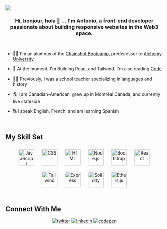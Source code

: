<img src="https://iili.io/mWFWVR.png">
<br/>

### <div align="center">Hi, bonjour, hola 👋 ... I'm Antonio, a front-end developer passionate about building responsive websites in the Web3 space.</div>  
<br/>  

- 🧑‍🎓 I'm an alumnus of the [Chainshot Bootcamp](https://www.chainshot.com/), predecessor to [Alchemy University](https://university.alchemy.com/)


- 🌱 At the moment, I'm Building React and Tailwind. I'm also reading [Code](https://www.microsoftpressstore.com/store/code-the-hidden-language-of-computer-hardware-and-software-9780137909100)  
  

- 👨‍🏫 Previously, I was a school teacher specializing in languages and history  
  

- 🌎 I am Canadian-American, grew up in Montréal Canada, and currently live stateside
  

- 🔠 I speak English, French, and am learning Spanish  
  

<br/>  


## My Skill Set  
<div align="center">  
<img style="margin: 10px" src="https://profilinator.rishav.dev/skills-assets/javascript-original.svg" alt="JavaScript" height="50" />
<img style="margin: 10px" src="https://upload.wikimedia.org/wikipedia/commons/thumb/d/d5/CSS3_logo_and_wordmark.svg/120px-CSS3_logo_and_wordmark.svg.png" alt="CSS" height="50" />
<img style="margin: 10px" src="https://upload.wikimedia.org/wikipedia/commons/thumb/6/61/HTML5_logo_and_wordmark.svg/130px-HTML5_logo_and_wordmark.svg.png" alt="HTML" height="50" />
  <img style="margin: 10px" src="https://profilinator.rishav.dev/skills-assets/nodejs-original-wordmark.svg" alt="Node.js" height="50" />
<img style="margin: 10px" src="https://upload.wikimedia.org/wikipedia/commons/thumb/b/b2/Bootstrap_logo.svg/1280px-Bootstrap_logo.svg.png" alt="Bootstrap" height="50" />
<img style="margin: 10px" src="https://upload.wikimedia.org/wikipedia/commons/a/a7/React-icon.svg" alt="React" height="50" />
  <img style="margin: 10px" src="https://www.drupal.org/files/project-images/screenshot_361.png" alt="Tailwind" height="50" />
<img style="margin: 10px" src="https://www.vectorlogo.zone/logos/expressjs/expressjs-ar21.png" alt="Express" height="50" /> 
  <img style="margin: 10px" src="https://upload.wikimedia.org/wikipedia/commons/thumb/9/98/Solidity_logo.svg/1319px-Solidity_logo.svg.png" alt="Solidity" height="50" /> 
<img style="margin: 10px" src="https://res.cloudinary.com/divzjiip8/image/upload/v1624392472/logos/ethers_blue.png" alt="Ethers.js" height="50" />
</div>  

<br/>  


## Connect With Me  
<div align="center">
<a href="https://twitter.com/@a_f_gio" target="_blank">
<img src=https://img.shields.io/badge/twitter-%2300acee.svg?&style=for-the-badge&logo=twitter&logoColor=white alt=twitter style="margin-bottom: 5px;" />
</a>
<a href="https://www.linkedin.com/in/antonio-giordano-6324b915a/" target="_blank">
<img src=https://img.shields.io/badge/linkedin-%231E77B5.svg?&style=for-the-badge&logo=linkedin&logoColor=white alt=linkedin style="margin-bottom: 5px;" />
<a href="https://codepen.com/afgio" target="_blank">
<img src=https://img.shields.io/badge/codepen-%23131417.svg?&style=for-the-badge&logo=codepen&logoColor=white alt=codepen style="margin-bottom: 5px;" />
</a>
</div>
  

<br/>  



